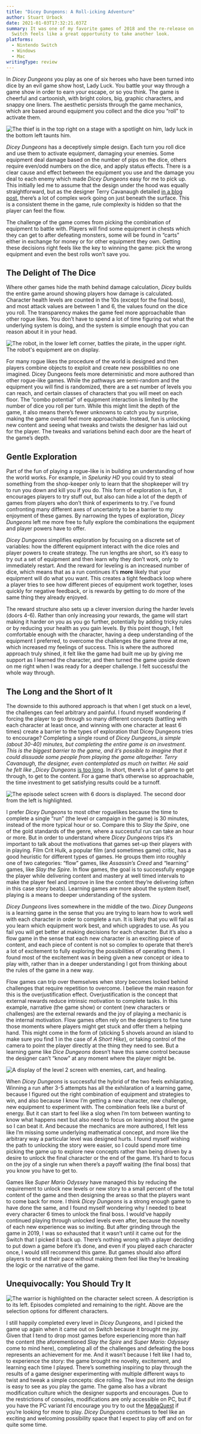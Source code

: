 ```yaml
---
title: "Dicey Dungeons: A Roll-icking Adventure"
author: Stuart Urback
date: 2021-01-03T17:32:21.037Z
summary: It was one of my favorite games of 2018 and the re-release on Nintendo
  Switch feels like a great opportunity to take another look.
platforms:
  - Nintendo Switch
  - Windows
  - Mac
writingType: review
---
```

In *Dicey Dungeons* you play as one of six heroes who have been turned into dice by an evil game show host, Lady Luck.  You battle your way through a game show in order to earn your escape, or so you think. The game is cheerful and cartoonish, with bright colors, big, graphic characters, and snappy one liners. The aesthetic persists through the game mechanics, which are based around equipment you collect and the dice you “roll” to activate them. 

![The thief is in the top right on a stage with a spotlight on him, lady luck in the bottom left taunts him.](/static/img/img_0178.webp "Lady Luck taunts the Thief.")

*Dicey Dungeons* has a deceptively simple design. Each turn you roll dice and use them to activate equipment, damaging your enemies. Some equipment deal damage based on the number of pips on the dice, others require even/odd numbers on the dice, and apply status effects. There is a clear cause and effect between the equipment you use and the damage you deal to each enemy which made *Dicey Dungeons* easy for me to pick up. This initially led me to assume that the design under the hood was equally straightforward, but as the designer Terry Cavanaugh detailed [in a blog post](https://www.gamasutra.com/blogs/TerryCavanagh/20181205/332036/How_Enemy_AI_works_in_Dicey_Dungeons.php), there’s a lot of complex work going on just beneath the surface. This is a consistent theme in the game, rule complexity is hidden so that the player can feel the flow.

The challenge of the game comes from picking the combination of equipment to battle with.  Players will find some equipment in chests which they can get to after defeating monsters, some will be found in “carts” either in exchange for money or for other equipment they own. Getting these decisions right feels like the key to winning the game: pick the wrong equipment and even the best rolls won’t save you.

## The Delight of The Dice

Where other games hide the math behind damage calculation, *Dicey* builds the entire game around showing players how damage is calculated. Character health levels are counted in the 10s (except for the final boss), and most attack values are between 1 and 6, the values found on the dice you roll. The transparency makes the game feel more approachable than other rogue likes. You don’t have to spend a lot of time figuring out what the underlying system is doing, and the system is simple enough that you can reason about it in your head. 

![The robot, in the lower left corner, battles the pirate, in the upper right. The robot's equipment are on display.](/static/img/img_0175.webp "Battle Screen")

For many rogue likes the procedure of the world is designed and then players combine objects to exploit and create new possibilities no one imagined. Dicey Dungeons feels more deterministic and more authored than other rogue-like games. While the pathways are semi-random and the equipment you will find is randomized, there are a set number of levels you can reach, and certain classes of characters that you will meet on each floor. The “combo potential” of equipment interaction is limited by the number of dice you roll per turn. While this might limit the depth of the game, it also means there’s fewer unknowns to catch you by surprise, making the game overall feel more approachable. Instead, fun is unlocking new content and seeing what tweaks and twists the designer has laid out for the player. The tweaks and variations behind each door are the heart of the game’s depth. 

## Gentle Exploration

Part of the fun of playing a rogue-like is in building an understanding of how the world works. For example, in *Spelunky HD* you could try to steal something from the shop-keeper only to learn that the shopkeeper will try to run you down and kill you if you do. This form of exploration is fun, it encourages players to try stuff out, but also can hide a lot of the depth of games from players who don’t think of experiments to try. I’ve found confronting many different axes of uncertainty to be a barrier to my enjoyment of these games. By narrowing the types of exploration, *Dicey Dungeons* left me more free to fully explore the combinations the equipment and player powers have to offer.

*Dicey Dungeons* simplifies exploration by focusing on a discrete set of variables: how the different equipment interact with the dice roles and player powers to create strategy. The run lengths are short, so it’s easy to try out a set of equipment and then learn why they don’t work, only to immediately restart. And the reward for leveling is an increased number of dice, which means that as a run continues it’s **more** likely that your equipment will do what you want. This creates a tight feedback loop where a player tries to see how different pieces of equipment work together, loses quickly for negative feedback, or is rewards by getting to do more of the same thing they already enjoyed. 

The reward structure also sets up a clever inversion during the harder levels (doors 4-6).  Rather than only increasing your rewards, the game will start making it harder on you as you go further, potentially by adding tricky rules or by reducing your health as you gain levels.  By this point though, I felt comfortable enough with the character, having a deep understanding of the equipment I preferred, to overcome the challenges the game threw at me, which increased my feelings of success. This is where the authored approach truly shined, it felt like the game had built me up by giving me support as I learned the character, and then turned the game upside down on me right when I was ready for a deeper challenge. I felt successful the whole way through. 

## The Long and the Short of It

The downside to this authored approach is that when I get stuck on a level, the challenges can feel arbitrary and painful. I found myself wondering if forcing the player to go through so many different concepts (battling with each character at least once, and winning with one character at least 6 times) create a barrier to the types of exploration that Dicey Dungeons tries to encourage? Completing a single round of *Dicey Dungeons_is simple (about 30-40) minutes, but completing the entire game is an investment. This is the biggest barrier to the game, and it’s possible to imagine that it could dissuade some people from playing the game altogether.  Terry Cavanaugh, the designer, even contemplated as much on twitter. He said he felt like _Dicey Dungeons*  [is too long](https://twitter.com/terrycavanagh/status/1331077835084099585). In short, there’s a lot of game to get through, to get to the content. For a game that’s otherwise so approachable, the time investment to get satisfying results could be a turnoff.

![The episode select screen with 6 doors is displayed. The second door from the left is highlighted.](/static/img/img_0179.webp "Episode Select Screen")

I prefer *Dicey Dungeons* to most other roguelikes because the time to complete a single “run” (the level or campaign in the game) is 30 minutes, instead of the more typical hour or so. Compare this to *Slay the Spire*, one of the gold standards of the genre, where a successful run can take an hour or more. But in order to understand where *Dicey Dungeons* trips it’s important to talk about the motivations that games set-up their players with in playing. Film Crit Hulk, a popular film (and sometimes game) critic, has a good heuristic for different types of games. He groups them into roughly one of two categories: “flow” games, like *Assassin’s Creed* and “learning” games, like *Slay the Spire*. In flow games, the goal is to successfully engage the player while delivering content and mastery at well timed intervals to make the player feel and improve in line the content they’re delivering (often in this case story beats). Learning games are more about the system itself, playing is a means to deeper understanding of the system. 

*Dicey Dungeons* lives somewhere in the middle of the two. *Dicey Dungeons* is a learning game in the sense that you are trying to learn how to work well with each character in order to complete a run. It is likely that you will fail as you learn which equipment work best, and which upgrades to use.  As you fail you will get better at making decisions for each character.  But it’s also a flow game in the sense that each new character is an exciting piece of content, and each piece of content is not so complex to operate that there’s a lot of excitement to fully exploring the possibilities of operating them. I found most of the excitement was in being given a new concept or idea to play with, rather than in a deeper understanding I got from thinking about the rules of the game in a new way.

Flow games can trip over themselves when story becomes locked behind challenges that require repetition to overcome. I believe the main reason for this is the overjustification effect. Overjustification is the concept that external rewards reduce intrinsic motivation to complete tasks. In this example, narrative (the game show) or content (new characters or challenges) are the external rewards and the joy of playing a mechanic is the internal motivation. Flow games often rely on the designers to fine tune those moments where players might get stuck and offer them a helping hand. This might come in the form of (sticking 5 shovels around an island to make sure you find 1 in the case of *A Short Hike*), or taking control of the camera to point the player directly at the thing they need to see. But a learning game like *Dice Dungeons* doesn’t have this same control because the designer can’t “know” at any moment where the player might be.

![A display of the level 2 screen with enemies, cart, and healing.](/static/img/img_0176.webp "Level 2 Screen")

When *Dicey Dungeons* is successful the hybrid of the two feels exhilarating. Winning a run after 3-5 attempts has all the exhilaration of a learning game, because I figured out the right combination of equipment and strategies to win, and also because I know I’m getting a new character, new challenge, new equipment to experiment with. The combination feels like a burst of energy.  But it can start to feel like a slog when I’m torn between wanting to know what happens next but also need to focus on learning about the game so I can beat it. And because the mechanics are more authored, I felt less like I’m missing some underlying mathematical concept, and more like the arbitrary way a particular level was designed hurts. I found myself wishing the path to unlocking the story were easier, so I could spend more time picking the game up to explore new concepts rather than being driven by a desire to unlock the final character or the end of the game. It’s hard to focus on the joy of a single run when there’s a payoff waiting (the final boss) that you know you have to get to.

Games like *Super Mario Odyssey* have managed this by reducing the requirement to unlock new levels or new story to a small percent of the total content of the game and then designing the areas so that the players want to come back for more. I think *Dicey Dungeons* is a strong enough game to have done the same, and I found myself wondering why I needed to beat every character 6 times to unlock the final boss. I would’ve happily continued playing through unlocked levels even after, because the novelty of each new experience was so inviting. But after grinding through the game in 2019, I was so exhausted that it wasn’t until it came out for the Switch that I picked it back up. There’s nothing wrong with a player deciding to put down a game before it’s done, and even if you played each character once, I would still recommend this game. But games should also afford players to end at their pace without making them feel like they’re breaking the logic or the narrative of the game.

## Unequivocally: You Should Try It

![The warrior is highlighted on the character select screen. A description is to its left. Episodes completed and remaining to the right. Above are the selection options for different characters.](/static/img/img_0180.webp "Character Select Screen: Warrior")

I still happily completed every level in *Dicey Dungeons*, and I picked the game up again when it came out on Switch because it brought me joy. Given that I tend to drop most games before experiencing more than half the content (the aforementioned *Slay the Spire* and *Super Mario: Odyssey* come to mind here), completing all of the challenges and defeating the boss represents an achievement for me. And it wasn’t because I felt like I had to, to experience the story: the game brought me novelty, excitement, and learning each time I played. There’s something inspiring to play through the results of a game designer experimenting with multiple different ways to twist and tweak a simple concepts: dice rolling. The love put into the design is easy to see as you play the game.  The game also has a vibrant modification culture which the designer supports and encourages. Due to the restrictions of consoles, modifications are only accessible on PC, but if you have the PC variant I’d encourage you try to out the [MegaQuest](https://themysticsword.itch.io/dd-megaquest) if you’re looking for more to play. *Dicey Dungeons* continues to feel like an exciting and welcoming possibility space that I expect to play off and on for quite some time.